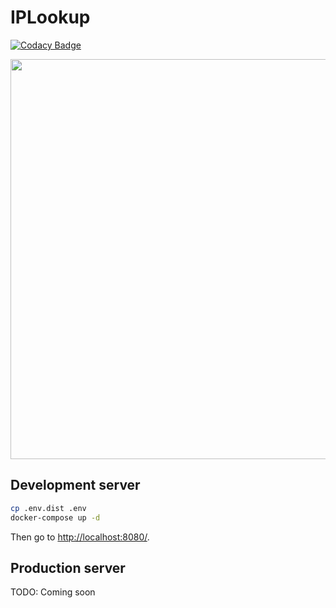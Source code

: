 # IPLookup

[![Codacy Badge](https://api.codacy.com/project/badge/Grade/fd26188110514d7d90472bf5b721621d)](https://www.codacy.com/app/theel0ja/IPLookup?utm_source=github.com&amp;utm_medium=referral&amp;utm_content=theel0ja/IPLookup&amp;utm_campaign=Badge_Grade)


<a href="https://iplookup.theel0ja.info/?host=hel03-fi.theel0ja.info"><img src="https://storage.theel0ja.info/pub/Screen%20Shot%202018-06-07%20at%2012.12.26.png" width="640" /></a>

## Development server
```bash
cp .env.dist .env
docker-compose up -d
```

Then go to [http://localhost:8080/](http://localhost:8080/).

## Production server
TODO: Coming soon
